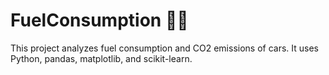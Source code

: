# FuelConsumption 🚗⛽

This project analyzes fuel consumption and CO2 emissions of cars.
It uses Python, pandas, matplotlib, and scikit-learn.
